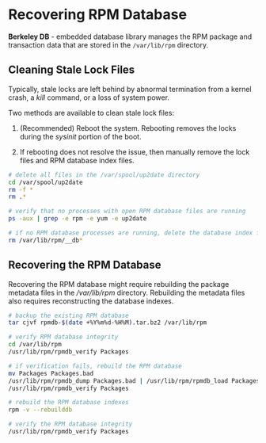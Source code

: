 # Recovering RPM Database

**Berkeley DB** - embedded database library manages the RPM package and transaction data that are stored in the `/var/lib/rpm` directory.

## Cleaning Stale Lock Files

Typically, stale locks are left behind by abnormal termination from a kernel crash, a *kill* command, or a loss of system power.

Two methods are available to clean stale lock files:

1. (Recommended) Reboot the system. Rebooting removes the locks during the *sysinit* portion of the boot.

1. If rebooting does not resolve the issue, then manually remove the lock files and RPM database index files.

```sh
# delete all files in the /var/spool/up2date directory
cd /var/spool/up2date
rm -f *
rm .*
```

```sh
# verify that no processes with open RPM database files are running
ps -aux | grep -e rpm -e yum -e up2date
```

```sh
# if no RPM database processes are running, delete the database index files
rm /var/lib/rpm/__db*
```

## Recovering the RPM Database

Recovering the RPM database might require rebuilding the package metadata files in the */var/lib/rpm* directory. Rebuilding the metadata files also requires reconstructing the database indexes.

```sh
# backup the existing RPM database
tar cjvf rpmdb-$(date +%Y%m%d-%H%M).tar.bz2 /var/lib/rpm
```

```sh
# verify RPM database integrity
cd /var/lib/rpm
/usr/lib/rpm/rpmdb_verify Packages
```

```sh
# if verification fails, rebuild the RPM database
mv Packages Packages.bad
/usr/lib/rpm/rpmdb_dump Packages.bad | /usr/lib/rpm/rpmdb_load Packages
/usr/lib/rpm/rpmdb_verify Packages
```

```sh
# rebuild the RPM database indexes
rpm -v --rebuilddb
```

```sh
# verify the RPM database integrity
/usr/lib/rpm/rpmdb_verify Packages
```
